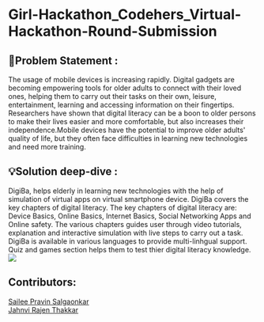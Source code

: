 # Girl-Hackathon_Codehers_Virtual-Hackathon-Round-Submission
## 📄Problem Statement : 
The usage of mobile devices is increasing rapidly. Digital gadgets are becoming empowering tools for
older adults to connect with their loved ones, helping them to carry out their tasks on their own,
leisure, entertainment, learning and accessing information on their fingertips. Researchers have shown
that digital literacy can be a boon to older persons to make their lives easier and more comfortable, but also increases their independence.Mobile devices
have the potential to improve older adults' quality of life, but they often face difficulties in learning new
technologies and need more training.

## 💡Solution deep-dive :
DigiBa, helps elderly in learning new technologies with the help of simulation of virtual apps on virtual smartphone device. DigiBa covers the key chapters of digital literacy. The key chapters of digital literacy are: Device Basics, Online Basics, Internet Basics, Social Networking Apps and Online safety. The various chapters guides user through video tutorials, explanation and interactive simulation with live steps to carry out a task. DigiBa is available in various languages to provide multi-linhgual support. Quiz and games section helps them to test thier digital literacy knowledge.<br>
<img src="https://github.com/sailee14032000/Girl-Hackathon_Codehers_Virtual-Hackathon-Round-Submission-/blob/main/simulation.gif"/><br>
## Contributors:
[Sailee Pravin Salgaonkar](https://github.com/sailee14032000)
<br>
[Jahnvi Rajen Thakkar](https://github.com/jahnvi480)


